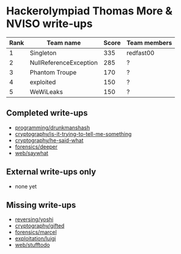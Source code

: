 # Hackerolympiad Thomas More & NVISO write-ups

| Rank | Team name              | Score | Team members |
|------|------------------------|-------|--------------|
| 1    | Singleton              | 335   | redfast00    |
| 2    | NullReferenceException | 285   | ?            |
| 3    | Phantom Troupe         | 170   | ?            |
| 4    | exploited              | 150   | ?            |
| 5    | WeWiLeaks              | 150   | ?            |

## Completed write-ups

* [programming/drunkmanshash](programming/drunkmanshash)
* [cryptography/is-it-trying-to-tell-me-something](cryptography/is-it-trying-to-tell-me-something)
* [cryptography/he-said-what](cryptography/he-said-what)
* [forensics/deeper](forensics/deeper)
* [web/saywhat](web/saywhat)

## External write-ups only

* none yet

## Missing write-ups

* [reversing/yoshi](reversing/yoshi)
* [cryptography/gifted](cryptography/gifted)
* [forensics/marcel](forensics/marcel)
* [exploitation/luigi](exploitation/luigi)
* [web/stufftodo](web/stufftodo)